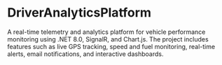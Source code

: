 # DriverAnalyticsPlatform
A real-time telemetry and analytics platform for vehicle performance monitoring using .NET 8.0, SignalR, and Chart.js. The project includes features such as live GPS tracking, speed and fuel monitoring, real-time alerts, email notifications, and interactive dashboards.
